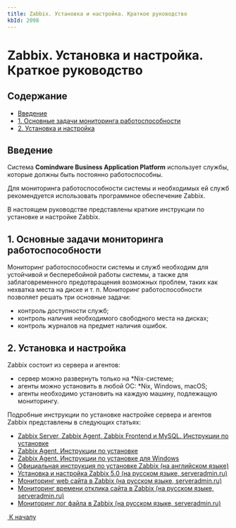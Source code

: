 ```yaml
---
title: Zabbix. Установка и настройка. Краткое руководство
kbId: 2098
---
```


# Zabbix. Установка и настройка. Краткое руководство

## Содержание

- [Введение](#mcetoc_1g79fch520)
- [1. Основные задачи мониторинга работоспособности](#mcetoc_1g79fdnhm1)
- [2. Установка и настройка](#mcetoc_1g79fedtm2)

## Введение

Система **Comindware Business Application Platform** использует службы, которые должны быть постоянно работоспособны.

Для мониторинга работоспособности системы и необходимых ей служб рекомендуется использовать программное обеспечение Zabbix.

В настоящем руководстве представлены краткие инструкции по установке и настройке Zabbix.

## 1. Основные задачи мониторинга работоспособности

Мониторинг работоспособности системы и служб необходим для устойчивой и бесперебойной работы системы, а также для заблаговременного предотвращения возможных проблем, таких как нехватка места на диске и т. п. Мониторинг работоспособности позволяет решать три основные задачи:

- контроль доступности служб;
- контроль наличия необходимого свободного места на дисках;
- контроль журналов на предмет наличия ошибок.

## 2. Установка и настройка

Zabbix состоит из сервера и агентов:

- сервер можно развернуть только на \*Nix-системе;
- агенты можно установить в любой ОС: \*Nix, Windows, macOS;
- агенты необходимо установить на каждую машину, подлежащую мониторингу.

Подробные инструкции по установке настройке сервера и агентов Zabbix представлены в следующих статьях:

- [Zabbix Server, Zabbix Agent, Zabbix Frontend и MySQL. Инструкции по установке](https://kb.comindware.ru/article.php?id=2292)
- [Zabbix Agent. Инструкции по установке](https://kb.comindware.ru/article.php?id=2291)
- [Zabbix Agent. Инструкции по установке для Windows](https://kb.comindware.ru/article.php?id=2304)
- [Официальная инструкция по установке Zabbix (на английском языке)](https://www.zabbix.com/documentation/5.4/ru/manual/appendix/install)
- [Установка и настройка Zabbix 5.0 (на русском языке, serveradmin.ru)](https://serveradmin.ru/ustanovka-i-nastrojka-zabbix-5-0/)
- [Мониторинг web сайта в Zabbix (на русском языке, serveradmin.ru)](https://serveradmin.ru/monitoring-web-sayta-v-zabbix/)
- [Мониторинг времени отклика сайта в Zabbix (на русском языке, serveradmin.ru)](https://serveradmin.ru/monitoring-vremeni-otklika-sayta-v-zabbix/)
- [Мониторинг лог файла в Zabbix (на русском языке, serveradmin.ru)](https://serveradmin.ru/monitoring-log-fayla-v-zabbix/)

 [*‌* К началу](#) 


